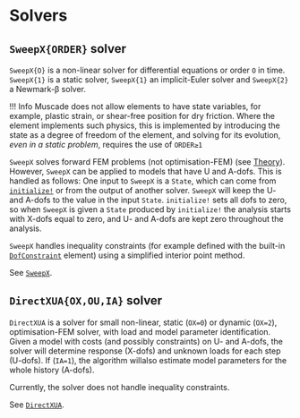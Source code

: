 # Solvers

## `SweepX{ORDER}` solver

`SweepX{O}` is a non-linear solver for differential equations or order `O` in time.  `SweepX{1}` is a static solver, `SweepX{1}` an implicit-Euler solver and `SweepX{2}` a Newmark-β solver. 

!!! Info
    Muscade does not allow elements to have state variables, for example, plastic strain,
    or shear-free position for dry friction.  Where the element implements such physics, this 
    is implemented by introducing the state as a degree of freedom of the element, and solving
    for its evolution, *even in a static problem*, requires the use of `ORDER≥1`

`SweepX` solves forward FEM problems (not optimisation-FEM) (see [Theory](@ref)).  However, `SweepX` can be applied to models that have U and A-dofs. This is handled as follows: One input to `SweepX` is a `State`, which can come from [`initialize!`](@ref) or from the output of another solver. `SweepX` will keep the U- and A-dofs to the value in the input `State`. `initialize!` sets all dofs to zero, so when `SweepX` is given a `State` produced by `initialize!` the analysis starts with X-dofs equal to zero, and U- and A-dofs are kept zero throughout the analysis. 

`SweepX` handles inequality constraints (for example defined with the built-in [`DofConstraint`](@ref) element) using a simplified interior point method.

See [`SweepX`](@ref).

## `DirectXUA{OX,OU,IA}` solver

`DirectXUA` is a solver for small non-linear, static (`OX=0`) or dynamic (`OX=2`), optimisation-FEM solver, with load and model parameter identification. Given a model with costs (and possibly constraints) on U- and A-dofs, the solver will determine response (X-dofs) and unknown loads for each step (U-dofs). If (`IA=1`), the algorithm willalso estimate model parameters for the whole history (A-dofs).

Currently, the solver does not handle inequality constraints.

See [`DirectXUA`](@ref).